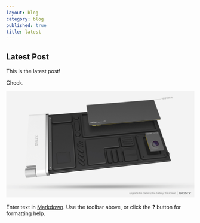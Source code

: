 ```yaml
---
layout: blog
category: blog
published: true
title: latest
---
```


## Latest Post

This is the latest post!

Check. 

![hd_0793bbd7a8e7d9a57dc30e9909185179.jpg](/media/hd_0793bbd7a8e7d9a57dc30e9909185179.jpg)



Enter text in [Markdown](http://daringfireball.net/projects/markdown/). Use the toolbar above, or click the **?** button for formatting help.